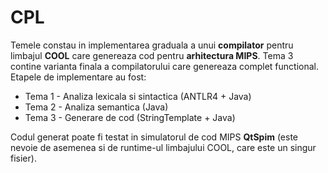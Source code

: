 # CPL

Temele constau in implementarea graduala a unui **compilator** pentru limbajul **COOL** care genereaza cod pentru **arhitectura MIPS**. Tema 3 contine varianta finala a compilatorului care genereaza complet functional. Etapele de implementare au fost:

* Tema 1 - Analiza lexicala si sintactica (ANTLR4 + Java)
* Tema 2 - Analiza semantica (Java)
* Tema 3 - Generare de cod (StringTemplate + Java)

Codul generat poate fi testat in simulatorul de cod MIPS **QtSpim** (este nevoie de asemenea si de runtime-ul limbajului COOL, care este un singur fisier).
